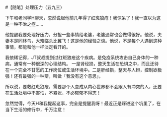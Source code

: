 #【随笔】处理压力（五九三）

下午和老同学H聊天，忽然说起他前几年得了红斑狼疮！我惊呆了！我一直以为这是一种不治之症……

他提醒我要处理好压力，分担一些事情给老婆，老婆通常也会做得很好。他说，夫妻本是同林鸟，大难临头比翼飞！这是他的经验之谈。他说，不是每个人遇到这种事情，都能和他一样淡定看开的。

我依稀记得，JT叔叔提到过红斑狼疮这个疾病。是免疫系统攻击自己身体的一种病，通常有一种很深的心理结构。
一是肾经损，整天生活在恐惧之中，而且还待在一个完全不甘愿的工作岗位或生活环境中。二是肝经损，整天与人辩，控制欲极强！还有最强的一种辩，叫做「我没有这个意思」，

所以说，要救红斑狼疮，需要那个人变成从内心世界都不会跟人有冲突的人，还要在生活处境中不害怕，不紧张，不必郁郁不得志！

忽然觉得，今天H和我提起这事，完全是提醒我呀！最近正是踩进这个坑里了，在当下生活的修行中，千万注意！